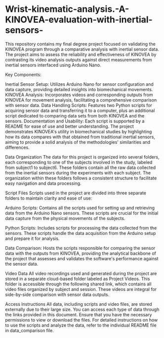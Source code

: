 # Wrist-kinematic-analysis.-A-KINOVEA-evaluation-with-inertial-sensors-
This repository contains my final degree project focused on validating the KINOVEA program through a comparative analysis with inertial sensor data. The project aims to assess the reliability and effectiveness of KINOVEA by contrasting its video analysis outputs against direct measurements from inertial sensors interfaced using Arduino Nano.

Key Components:

Inertial Sensor Setup: Utilizes Arduino Nano for sensor configuration and data capture, providing detailed insights into biomechanical movements.
KINOVEA Analysis: Incorporates videos and corresponding outputs from KINOVEA for movement analysis, facilitating a comprehensive comparison with sensor data.
Data Handling Scripts: Features two Python scripts for acquiring sensor data and transferring it to a computer, plus an additional script dedicated to comparing data sets from both KINOVEA and the sensors.
Documentation and Usability: Each script is supported by a README for ease of use and better understanding.
The project demonstrates KINOVEA's utility in biomechanical studies by highlighting how its data compares with that obtained from traditional inertial sensors, aiming to provide a solid analysis of the methodologies' similarities and differences.

Data Organization
The data for this project is organized into several folders, each corresponding to one of the subjects involved in the study, labeled from subject1 to subject6. These folders contain all the raw data collected from the inertial sensors during the experiments with each subject. The organization within these folders follows a consistent structure to facilitate easy navigation and data processing.

Script Files
Scripts used in the project are divided into three separate folders to maintain clarity and ease of use:

Arduino Scripts: Contains all the scripts used for setting up and retrieving data from the Arduino Nano sensors. These scripts are crucial for the initial data capture from the physical movements of the subjects.

Python Scripts: Includes scripts for processing the data collected from the sensors. These scripts handle the data acquisition from the Arduino setup and prepare it for analysis.

Data Comparison: Hosts the scripts responsible for comparing the sensor data with the outputs from KINOVEA, providing the analytical backbone of the project that assesses and validates the software's performance against the sensor data.

Video Data
All video recordings used and generated during the project are stored in a separate cloud-based folder labeled as Project Videos. This folder is accessible through the following shared link, which contains all video files organized by subject and session. These videos are integral for side-by-side comparison with sensor data outputs.



Access Instructions
All data, including scripts and video files, are stored externally due to their large size. You can access each type of data through the links provided in this document. Ensure that you have the necessary permissions to view or download the files. For detailed instructions on how to use the scripts and analyze the data, refer to the individual README file in data_comparison file.
